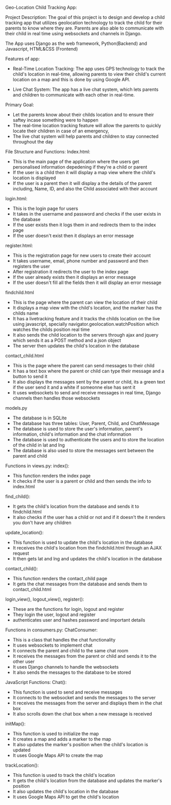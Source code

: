 Geo-Location Child Tracking App:

Project Description:
The goal of this project is to design and develop a child tracking app that utilizes geolocation technology to track the child for their parents to know where they are. Parents are also able to communicate with their child in real time using websockets and channels in Django.

The App uses Django as the web framework, Python(Backend) and Javascript, HTML&CSS (Frontend)

Features of app:
- Real-Time Location Tracking: The app uses GPS technology to track the child's location in real-time, allowing parents to view their child's current location on a map and this is done by using Google API.

- Live Chat System: The app has a live chat system, which lets parents and children to communicate with each other in real-time.

Primary Goal:
- Let the parents know about their childs location and to ensure their saftey incase something were to happen
- The real-time location tracking feature will allow the parents to quickly locate their children in case of an emergency, 
- The live chat system will help parents and children to stay connected throughout the day


File Structure and Functions:
Index.html:
- This is the main page of the application where the users get personalised information depedening if they're a child or parent
- If the user is a child then it will display a map view where the child's location is displayed
- If the user is a parent then it will display a the details of the parent including, Name, ID, and also the Child associated with their account

login.html:
- This is the login page for users
- It takes in the username and password and checks if the user exists in the database
- If the user exists then it logs them in and redirects them to the index page
- If the user doesn't exist then it displays an error message

register.html:
- This is the registration page for new users to create their account
- It takes username, email, phone number and password and then registers the user
- After registration it redirects the user to the index page
- If the user already exists then it displays an error message
- If the user doesn't fill all the fields then it will display an error message

findchild.html
- This is the page where the parent can view the location of their child
- It displays a map view with the child's location, and the marker has the childs name
- It has a livetracking feature and it tracks the childs location on the live using javascript, specially navigator.geolocation.watchPosition 
which watches the childs position real time
- It also sends the child location to the servers through ajax and jquery which sends it as a POST method and a json object
- The server then updates the child's location in the database

contact_child.html
- This is the page where the parent can send messages to their child
- It has a text box where the parent or child can type their message and a button to send it 
- It also displays the messages sent by the parent or child, its a green text if the user send it and a white if someonne else has sent it 
- It uses websockets to send and receive messages in real time, Django channels then handles those websockets


models.py
- The database is in SQLite
- The database has three tables: User, Parent, Child, and ChatMessage
- The database is used to store the user's information, parent's information, child's information and the chat information 
- The database is used to authenticate the users and to store the location of the child in lat and lng
- The database is also used to store the messages sent between the parent and child


Functions in views.py:
index():
- This function renders the index page
- It checks if the user is a parent or child and then sends the info to index.html

find_child():
- It gets the child's location from the database and sends it to findchild.html
- It also checks if the user has a child or not and if it doesn't the it renders you don't have any children

update_location():
- This function is used to update the child's location in the database
- It receives the child's location from the findchild.html through an AJAX request
- It then gets lat and lng and updates the child's location in the database

contact_child():
- This function renders the contact_child page
- It gets the chat messages from the database and sends them to contact_child.html

login_view(), logout_view(), register():
- These are the functions for login, logout and register
- They login the user, logout and register 
- authenticates user and hashes password and important details

Functions in consumers.py:
ChatConsumer:
- This is a class that handles the chat functionality
- It uses websockets to implement chat
- It connects the parent and child to the same chat room
- It receives the messages from the parent or child and sends it to the other user
- It uses Django channels to handle the websockets
- It also sends the messages to the database to be stored

JavaScript Functions:
Chat():
- This function is used to send and receive messages
- It connects to the websocket and sends the messages to the server
- It receives the messages from the server and displays them in the chat box
- It also scrolls down the chat box when a new message is received

initMap():
- This function is used to initialize the map
- It creates a map and adds a marker to the map
- It also updates the marker's position when the child's location is updated
- It uses Google Maps API to create the map

trackLocation():
- This function is used to track the child's location
- It gets the child's location from the database and updates the marker's position
- It also updates the child's location in the database
- It uses Google Maps API to get the child's location

